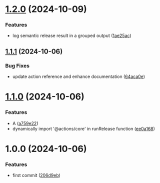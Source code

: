 # [1.2.0](https://github.com/yanhao98/semantic-release-action/compare/v1.1.1...v1.2.0) (2024-10-09)


### Features

* log semantic release result in a grouped output ([1ae25ac](https://github.com/yanhao98/semantic-release-action/commit/1ae25ac339f009d3fc5d4da0aa5ece8d15552826))

## [1.1.1](https://github.com/yanhao98/semantic-release-action/compare/v1.1.0...v1.1.1) (2024-10-06)


### Bug Fixes

* update action reference and enhance documentation ([64aca0e](https://github.com/yanhao98/semantic-release-action/commit/64aca0ecbfe377aeb2ad1adf2efc95abbc8d2292))

# [1.1.0](https://github.com/yanhao98/semantic-release-example/compare/v1.0.0...v1.1.0) (2024-10-06)


### Features

* A ([a759e22](https://github.com/yanhao98/semantic-release-example/commit/a759e22efef869650130e3d29d72c776453f8460))
* dynamically import '@actions/core' in runRelease function ([ee0a168](https://github.com/yanhao98/semantic-release-example/commit/ee0a168f6e0ff1c956bc1c64d0b3ca95bedd727f))

# 1.0.0 (2024-10-06)


### Features

* first commit ([206d9eb](https://github.com/yanhao98/semantic-release-example/commit/206d9eb92613c7fd11ac5ee65134d0d6dd110aa8))
